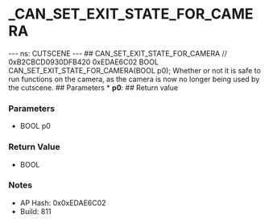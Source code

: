 # _CAN_SET_EXIT_STATE_FOR_CAMERA

--- ns: CUTSCENE --- ## CAN_SET_EXIT_STATE_FOR_CAMERA  // 0xB2CBCD0930DFB420 0xEDAE6C02 BOOL CAN_SET_EXIT_STATE_FOR_CAMERA(BOOL p0);  Whether or not it is safe to run functions on the camera, as the camera is now no longer being used by the cutscene.  ## Parameters * **p0**:  ## Return value

### Parameters
* BOOL p0

### Return Value
* BOOL

### Notes
* AP Hash: 0x0xEDAE6C02
* Build: 811

